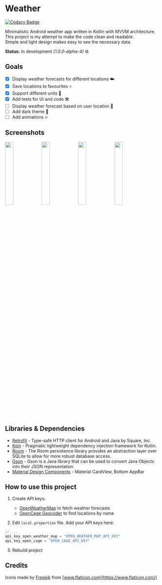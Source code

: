 # Weather

[![Codacy Badge](https://api.codacy.com/project/badge/Grade/34e655757758466dbb00961b0c79e7be)](https://app.codacy.com/manual/enxy0/Weather?utm_source=github.com&utm_medium=referral&utm_content=enxy0/Weather&utm_campaign=Badge_Grade_Dashboard)

Minimalistic Android weather app written in Kotlin with MVVM architecture. This project is my attempt to make the code clean and readable.  
Simple and light design makes easy to see the necessary data.

**Status:** In development *(1.0.0-alpha-4)* ⚙️

## Goals
-   [x] Display weather forecasts for different locations ☁️
-   [x] Save locations to favourites ⭐
-   [x] Support different units 📏
-   [x] Add tests for UI and code 🛠️
-   [ ] Display weather forecast based on user location 📍
-   [ ] Add dark theme 🌙
-   [ ] Add animations 🔥

## Screenshots
<img  src="https://raw.githubusercontent.com/enxy0/Weather/development/screenshots/main.jpg?raw=true"  width=23% /> <img  src="https://raw.githubusercontent.com/enxy0/Weather/development/screenshots/favourite.jpg?raw=true"  width=23% /> <img  src="https://raw.githubusercontent.com/enxy0/Weather/development/screenshots/search.jpg?raw=true"  width=23% /> <img  src="https://raw.githubusercontent.com/enxy0/Weather/development/screenshots/settings.jpg?raw=true"  width=23% />

## Libraries & Dependencies
-   [Retrofit](https://github.com/square/retrofit) - Type-safe HTTP client for Android and Java by Square, Inc.
-   [Koin](https://github.com/InsertKoinIO/koin) - Pragmatic lightweight dependency injection framework for Kotlin.
-   [Room](https://developer.android.com/topic/libraries/architecture/room) - The Room persistence library provides an abstraction layer over SQLite to allow for more robust database access.
-   [Gson](https://github.com/google/gson) - Gson is a Java library that can be used to convert Java Objects into their JSON representation.
-   [Material Design Components](https://material.io/develop/android/) - Material CardView, Bottom AppBar

## How to use this project
1.  Create API keys:
    -   [OpenWeatherMap](https://openweathermap.org/api) to fetch weather forecasts
    -   [OpenCage Geocoder](https://opencagedata.com/api) to find locations by name

2.  Edit `local.properties` file. Add your API keys here:

```kotlin
// ...
api_key_open_weather_map = "OPEN_WEATHER_MAP_API_KEY"
api_key_open_cage = "OPEN_CAGE_API_KEY"
```

3.  Rebuild project

## Credits
Icons made by [Freepik](https://www.flaticon.com/authors/freepik) from [www.flaticon.com](https://www.flaticon.com/)

